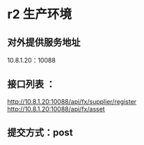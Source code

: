 # r2 生产环境
## 对外提供服务地址
10.8.1.20：10088

## 接口列表 ：
http://10.8.1.20:10088/api/fx/supplier/register
http://10.8.1.20:10088/api/fx/asset
## 提交方式：post


